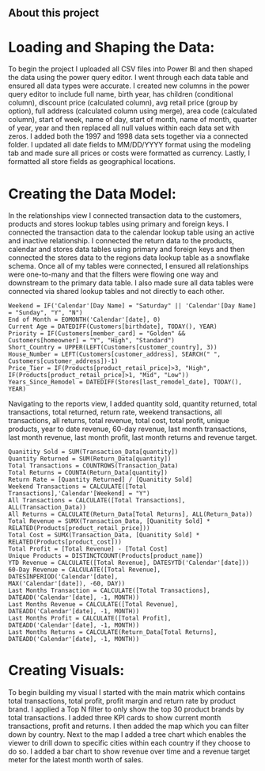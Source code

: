 ## About this project
# Loading and Shaping the Data:
To begin the project I uploaded all CSV files into Power BI and then shaped the data using the power query editor. I went through each data table and ensured all data types were accurate. I created new columns in the power query editor to include full name, birth year, has children (conditional column), discount price (calculated column), avg retail price (group by option), full address (calculated column using merge), area code (calculated column), start of week, name of day, start of month, name of month, quarter of year, year and then replaced all null values within each data set with zeros. I added both the 1997 and 1998 data sets together via a connected folder. I updated all date fields to MM/DD/YYYY format using the modeling tab and made sure all prices or costs were formatted as currency. Lastly, I formatted all store fields as geographical locations.

# Creating the Data Model:
In the relationships view I connected transaction data to the customers, products and stores lookup tables using primary and foreign keys. I connected the transaction data to the calendar lookup table using an active and inactive relationship. I connected the return data to the products, calendar and stores data tables using primary and foreign keys and then connected the stores data to the regions data lookup table as a snowflake schema. Once all of my tables were connected, I ensured all relationships were one-to-many and that the filters were flowing one way and downstream to the primary data table. I also made sure all data tables were connected via shared lookup tables and not directly to each other.

```
Weekend = IF('Calendar'[Day Name] = "Saturday" || 'Calendar'[Day Name] = "Sunday", "Y", "N")
End of Month = EOMONTH('Calendar'[date], 0)
Current Age = DATEDIFF(Customers[birthdate], TODAY(), YEAR)
Priority = IF(Customers[member_card] = "Golden" && Customers[homeowner] = "Y", "High", "Standard")
Short_Country = UPPER(LEFT(Customers[customer_country], 3))
House_Number = LEFT(Customers[customer_address], SEARCH(" ", Customers[customer_address])-1)
Price_Tier = IF(Products[product_retail_price]>3, "High", IF(Products[product_retail_price]>1, "Mid", "Low"))
Years_Since_Remodel = DATEDIFF(Stores[last_remodel_date], TODAY(), YEAR)
```

Navigating to the reports view, I added quantity sold, quantity returned, total transactions, total returned, return rate, weekend transactions, all transactions, all returns, total revenue, total cost, total profit, unique products, year to date revenue, 60-day revenue, last month transactions, last month revenue, last month profit, last month returns and revenue target.

```
Quanitity Sold = SUM(Transaction_Data[quantity])
Quantity Returned = SUM(Return_Data[quantity])
Total Transactions = COUNTROWS(Transaction_Data)
Total Returns = COUNTA(Return_Data[quantity])
Return Rate = [Quantity Returned] / [Quanitity Sold]
Weekend Transactions = CALCULATE([Total Transactions],'Calendar'[Weekend] = "Y")
All Transactions = CALCULATE([Total Transactions], ALL(Transaction_Data))
All Returns = CALCULATE(Return_Data[Total Returns], ALL(Return_Data))
Total Revenue = SUMX(Transaction_Data, [Quanitity Sold] * RELATED(Products[product_retail_price]))
Total Cost = SUMX(Transaction_Data, [Quanitity Sold] * RELATED(Products[product_cost]))
Total Profit = [Total Revenue] - [Total Cost]
Unique Products = DISTINCTCOUNT(Products[product_name])
YTD Revenue = CALCULATE([Total Revenue], DATESYTD('Calendar'[date]))
60-Day Revenue = CALCULATE([Total Revenue], DATESINPERIOD('Calendar'[date],
MAX('Calendar'[date]), -60, DAY))
Last Months Transaction = CALCULATE([Total Transactions], DATEADD('Calendar'[date], -1, MONTH))
Last Months Revenue = CALCULATE([Total Revenue], DATEADD('Calendar'[date], -1, MONTH))
Last Months Profit = CALCULATE([Total Profit], DATEADD('Calendar'[date], -1, MONTH))
Last Months Returns = CALCULATE(Return_Data[Total Returns], DATEADD('Calendar'[date], -1, MONTH))
```

# Creating Visuals:
To begin building my visual I started with the main matrix which contains total transactions, total profit, profit margin and return rate by product brand. I applied a Top N filter to only show the top 30 product brands by total transactions. I added three KPI cards to show current month transactions, profit and returns. I then added the map which you can filter down by country. Next to the map I added a tree chart which enables the viewer to drill down to specific cities within each country if they choose to do so. I added a bar chart to show revenue over time and a revenue target meter for the latest month worth of sales.

